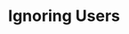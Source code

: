 ---
title: "Ignoring Users"
published: false
created_at: "2018-05-10"
category: mod
description:
keywords: merged
client_stats:
server_stats:
sdk_stats:
services_stats:
footnotes:
notes:
links:
 - title: "PR for MSC1197"
   link: "https://github.com/matrix-org/matrix-doc/issues/1197"
 - title: Documentation
   link: "https://docs.google.com/document/d/1Jex7lDAwmv0KcgyL9oeGfUCsjw0CWSqedPKZ1ViSVis/edit"
---